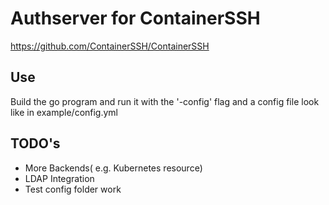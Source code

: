 # Authserver for ContainerSSH
https://github.com/ContainerSSH/ContainerSSH

## Use
Build the go program and run it with the '-config' flag and a config file look like in example/config.yml

## TODO's
- More Backends( e.g. Kubernetes resource)
- LDAP Integration
- Test config folder work
